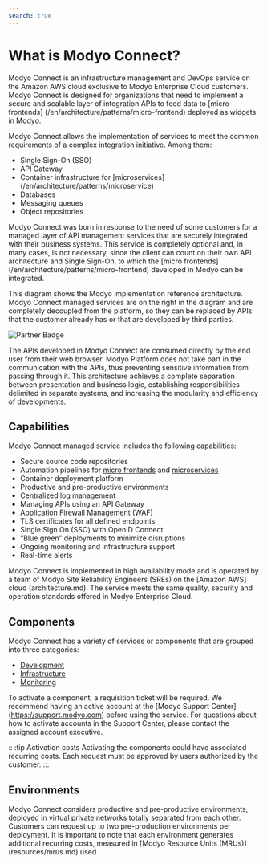 ```yaml
---
search: true
---
```

# What is Modyo Connect?

Modyo Connect is an infrastructure management and DevOps service on the Amazon AWS cloud exclusive to Modyo Enterprise Cloud customers. Modyo Connect is designed for organizations that need to implement a secure and scalable layer of integration APIs to feed data to [micro frontends] (/en/architecture/patterns/micro-frontend) deployed as widgets in Modyo.

Modyo Connect allows the implementation of services to meet the common requirements of a complex integration initiative. Among them:

 - Single Sign-On (SSO)
 - API Gateway
- Container infrastructure for [microservices] (/en/architecture/patterns/microservice)
- Databases
- Messaging queues
- Object repositories


Modyo Connect was born in response to the need of some customers for a managed layer of API management services that are securely integrated with their business systems. This service is completely optional and, in many cases, is not necessary, since the client can count on their own API architecture and Single Sign-On, to which the [micro frontends] (/en/architecture/patterns/micro-frontend) developed in Modyo can be integrated.

This diagram shows the Modyo implementation reference architecture. Modyo Connect managed services are on the right in the diagram and are completely decoupled from the platform, so they can be replaced by APIs that the customer already has or that are developed by third parties.

<img src="/assets/img/infrastructure/reference_architecture.png" alt="Partner Badge" />

The APIs developed in Modyo Connect are consumed directly by the end user from their web browser. Modyo Platform does not take part in the communication with the APIs, thus preventing sensitive information from passing through it. This architecture achieves a complete separation between presentation and business logic, establishing responsibilities delimited in separate systems, and increasing the modularity and efficiency of developments.


## Capabilities

Modyo Connect managed service includes the following capabilities:

- Secure source code repositories
- Automation pipelines for [micro frontends](/en/architecture/patterns/micro-frontend) and [microservices](/en/architecture/patterns/microservice)
- Container deployment platform
- Productive and pre-productive environments
- Centralized log management
- Managing APIs using an API Gateway
- Application Firewall Management (WAF)
- TLS certificates for all defined endpoints
- Single Sign On (SSO) with OpenID Connect
- “Blue green” deployments to minimize disruptions
- Ongoing monitoring and infrastructure support
- Real-time alerts

Modyo Connect is implemented in high availability mode and is operated by a team of Modyo Site Reliability Engineers (SREs) on the [Amazon AWS] cloud (architecture.md). The service meets the same quality, security and operation standards offered in Modyo Enterprise Cloud.

## Components

Modyo Connect has a variety of services or components that are grouped into three categories:

- [Development](components/development.md)
- [Infrastructure](components/infrastructure.md)
- [Monitoring](components/monitoring.md)

To activate a component, a requisition ticket will be required. We recommend having an active account at the [Modyo Support Center] (https://support.modyo.com) before using the service. For questions about how to activate accounts in the Support Center, please contact the assigned account executive.

:: :tip Activation costs
Activating the components could have associated recurring costs. Each request must be approved by users authorized by the customer.
:::

## Environments

Modyo Connect considers productive and pre-productive environments, deployed in virtual private networks totally separated from each other. Customers can request up to two pre-production environments per deployment. It is important to note that each environment generates additional recurring costs, measured in [Modyo Resource Units (MRUs)] (resources/mrus.md) used.